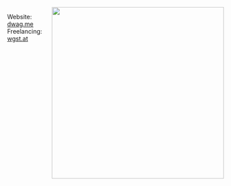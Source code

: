 <img align="right" src="https://github-readme-stats.vercel.app/api?username=DanielWTE&show_icons=true&theme=radical" width="400px" />

Website: [dwag.me](https://dwag.me)
<br/>
Freelancing: [wgst.at](https://wgst.at)
